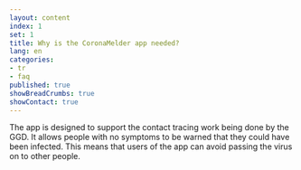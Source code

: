 ```yaml
---
layout: content
index: 1
set: 1
title: Why is the CoronaMelder app needed?
lang: en
categories:
- tr
- faq
published: true
showBreadCrumbs: true
showContact: true
---
```


The app is designed to support the contact tracing work being done by the GGD. It allows people with no symptoms to be warned that they could have been infected. This means that users of the app can avoid passing the virus on to other people.
